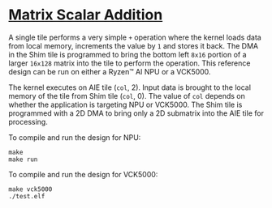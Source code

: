 <!---//===- README.md --------------------------*- Markdown -*-===//
//
// This file is licensed under the Apache License v2.0 with LLVM Exceptions.
// See https://llvm.org/LICENSE.txt for license information.
// SPDX-License-Identifier: Apache-2.0 WITH LLVM-exception
//
// Copyright (C) 2022, Advanced Micro Devices, Inc.
// 
//===----------------------------------------------------------------------===//-->

# <ins>Matrix Scalar Addition</ins>

A single tile performs a very simple `+` operation where the kernel loads data from local memory, increments the value by `1` and stores it back. The DMA in the Shim tile is programmed to bring the bottom left `8x16` portion of a larger `16x128` matrix into the tile to perform the operation. This reference design can be run on either a Ryzen™ AI NPU or a VCK5000.

The kernel executes on AIE tile (`col`, 2). Input data is brought to the local memory of the tile from Shim tile (`col`, 0). The value of `col` depends on whether the application is targeting NPU or VCK5000. The Shim tile is programmed with a 2D DMA to bring only a 2D submatrix into the AIE tile for processing. 

To compile and run the design for NPU:
```
make
make run
```

To compile and run the design for VCK5000:
```
make vck5000
./test.elf
```

